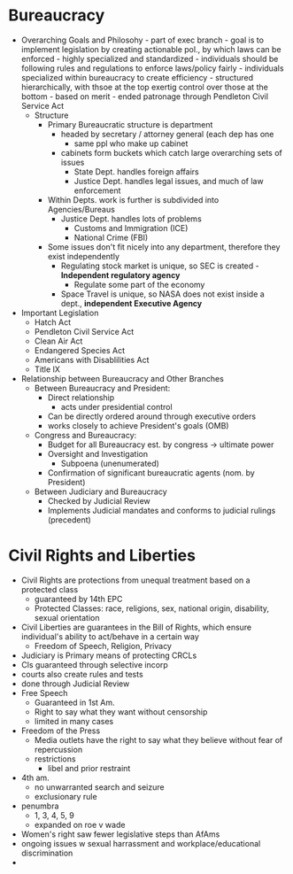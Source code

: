 # Bureaucracy
- Overarching Goals and Philosohy
		- part of exec branch
		- goal is to implement legislation by creating actionable pol., by which laws can be enforced
		- highly specialized and standardized
			- individuals should be following rules and regulations to enforce laws/policy fairly
			- individuals specialized within bureaucracy to create efficiency
		- structured hierarchically, with thsoe at the top exertig control over those at the bottom
			- based on merit
			- ended patronage through Pendleton Civil Service Act
	- Structure
		- Primary Bureaucratic structure is department
			- headed by secretary / attorney general (each dep has one
				- same ppl who make up cabinet
			- cabinets form buckets which catch large overarching sets of issues
				- State Dept. handles foreign affairs
				- Justice Dept. handles legal issues, and much of law enforcement
		- Within Depts. work is further is subdivided into Agencies/Bureaus
			- Justice Dept. handles lots of problems
				- Customs and Immigration (ICE)
				- National Crime (FBI)
		- Some issues don't fit nicely into any department, therefore they exist independently
			- Regulating stock market is unique, so SEC is created - **Independent regulatory agency**
				- Regulate some part of the economy
			- Space Travel is unique, so NASA does not exist inside a dept., **independent Executive Agency**
- Important Legislation
	- Hatch Act
	- Pendleton Civil Service Act
	- Clean Air Act
	- Endangered Species Act
	- Americans with Disablilities Act
	- Title IX
- Relationship between Bureaucracy and Other Branches
	- Between Bureaucracy and President: 
		- Direct relationship
			- acts under presidential control
		- Can be directly ordered around through executive orders
		- works closely to achieve President's goals (OMB)
	- Congress and Bureaucracy:
		- Budget for all Bureaucracy est. by congress -> ultimate power
		- Oversight and Investigation
			- Subpoena (unenumerated)
		- Confirmation of significant bureaucratic agents (nom. by President)
	- Between Judiciary and Bureaucracy
		- Checked by Judicial Review
		- Implements Judicial mandates and conforms to judicial rulings (precedent)
# Civil Rights and Liberties
- Civil Rights are protections from unequal treatment based on a protected class
	- guaranteed by 14th EPC
	- Protected Classes: race, religions, sex, national origin, disability, sexual orientation
- Civil Liberties are guarantees in the Bill of Rights, which ensure individual's ability to act/behave in a certain way
	- Freedom of Speech, Religion, Privacy
- Judiciary is Primary means of protecting CRCLs
- Cls guaranteed through selective incorp
- courts also create rules and tests
- done through Judicial Review
- Free Speech
	- Guaranteed in 1st Am.
	- Right to say what they want without censorship
	- limited in many cases
- Freedom of the Press
	- Media outlets have the right to say what they believe without fear of repercussion
	- restrictions
		- libel and prior restraint
- 4th am. 
	- no unwarranted search and seizure
	- exclusionary rule
- penumbra
	- 1, 3, 4, 5, 9
	- expanded on roe v wade
- Women's right saw fewer legislative steps than AfAms
- ongoing issues w sexual harrassment and workplace/educational discrimination
- 